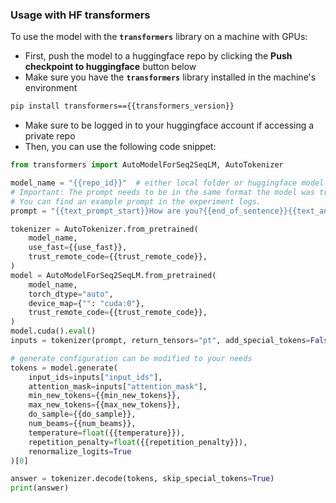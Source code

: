 ### Usage with HF transformers

To use the model with the <b>`transformers`</b> library on a machine with GPUs:
- First, push the model to a huggingface repo by clicking the <b>Push checkpoint to huggingface</b> button below
- Make sure you have the <b>`transformers`</b> library installed in the machine's environment

```bash
pip install transformers=={{transformers_version}}
```
- Make sure to be logged in to your huggingface account if accessing a private repo
- Then, you can use the following code snippet:

```python
from transformers import AutoModelForSeq2SeqLM, AutoTokenizer

model_name = "{{repo_id}}"  # either local folder or huggingface model name
# Important: The prompt needs to be in the same format the model was trained with.
# You can find an example prompt in the experiment logs.
prompt = "{{text_prompt_start}}How are you?{{end_of_sentence}}{{text_answer_separator}}"

tokenizer = AutoTokenizer.from_pretrained(
    model_name,
    use_fast={{use_fast}},
    trust_remote_code={{trust_remote_code}},
)
model = AutoModelForSeq2SeqLM.from_pretrained(
    model_name,
    torch_dtype="auto",
    device_map={"": "cuda:0"},
    trust_remote_code={{trust_remote_code}},
)
model.cuda().eval()
inputs = tokenizer(prompt, return_tensors="pt", add_special_tokens=False).to("cuda")

# generate configuration can be modified to your needs
tokens = model.generate(
    input_ids=inputs["input_ids"],
    attention_mask=inputs["attention_mask"],
    min_new_tokens={{min_new_tokens}},
    max_new_tokens={{max_new_tokens}},
    do_sample={{do_sample}},
    num_beams={{num_beams}},
    temperature=float({{temperature}}),
    repetition_penalty=float({{repetition_penalty}}),
    renormalize_logits=True
)[0]

answer = tokenizer.decode(tokens, skip_special_tokens=True)
print(answer)
```
